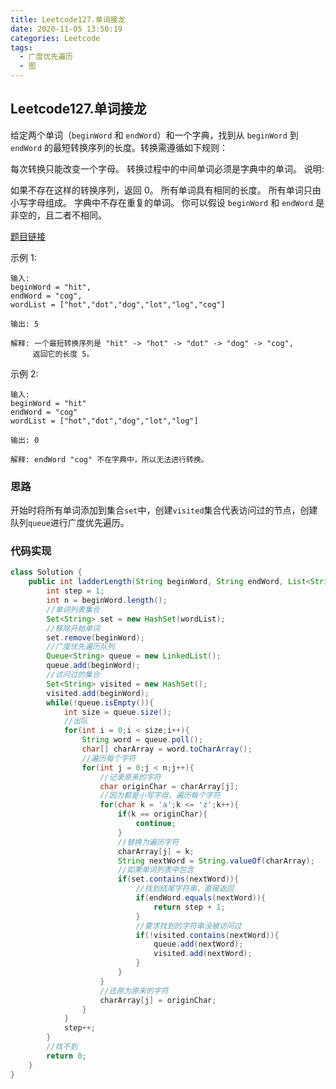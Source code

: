 ```yaml
---
title: Leetcode127.单词接龙
date: 2020-11-05 13:50:19
categories: Leetcode
tags:
  - 广度优先遍历
  - 图
---
```


## Leetcode127.单词接龙

给定两个单词（`beginWord` 和 `endWord`）和一个字典，找到从 `beginWord` 到 `endWord` 的最短转换序列的长度。转换需遵循如下规则：

每次转换只能改变一个字母。
转换过程中的中间单词必须是字典中的单词。
说明:

如果不存在这样的转换序列，返回 0。
所有单词具有相同的长度。
所有单词只由小写字母组成。
字典中不存在重复的单词。
你可以假设 `beginWord` 和 `endWord` 是非空的，且二者不相同。

[题目链接](https://leetcode-cn.com/problems/word-ladder)

<!--more-->

示例 1:

```
输入:
beginWord = "hit",
endWord = "cog",
wordList = ["hot","dot","dog","lot","log","cog"]

输出: 5

解释: 一个最短转换序列是 "hit" -> "hot" -> "dot" -> "dog" -> "cog",
     返回它的长度 5。
```



示例 2:

```
输入:
beginWord = "hit"
endWord = "cog"
wordList = ["hot","dot","dog","lot","log"]

输出: 0

解释: endWord "cog" 不在字典中，所以无法进行转换。
```



### 思路

开始时将所有单词添加到集合`set`中，创建`visited`集合代表访问过的节点，创建队列`queue`进行广度优先遍历。



### 代码实现

```java
class Solution {
    public int ladderLength(String beginWord, String endWord, List<String> wordList) {
        int step = 1;
        int n = beginWord.length();
        //单词列表集合
        Set<String> set = new HashSet(wordList);
        //移除开始单词
        set.remove(beginWord);
        //广度优先遍历队列
        Queue<String> queue = new LinkedList();
        queue.add(beginWord);
        //访问过的集合
        Set<String> visited = new HashSet();
        visited.add(beginWord);
        while(!queue.isEmpty()){
            int size = queue.size();
            //出队
            for(int i = 0;i < size;i++){
                String word = queue.poll();
                char[] charArray = word.toCharArray();
                //遍历每个字符
                for(int j = 0;j < n;j++){
                    //记录原来的字符
                    char originChar = charArray[j];
                    //因为都是小写字母，遍历每个字符
                    for(char k = 'a';k <= 'z';k++){
                        if(k == originChar){
                            continue;
                        }
                        //替换为遍历字符
                        charArray[j] = k;
                        String nextWord = String.valueOf(charArray);
                        //如果单词列表中包含
                        if(set.contains(nextWord)){
                            //找到结尾字符串，直接返回
                            if(endWord.equals(nextWord)){
                                return step + 1;
                            }
                            //要求找到的字符串没被访问过
                            if(!visited.contains(nextWord)){
                                queue.add(nextWord);
                                visited.add(nextWord);
                            }
                        }
                    }
                    //还原为原来的字符
                    charArray[j] = originChar;
                }
            }
            step++;
        }
        //找不到
        return 0;
    }
}
```

